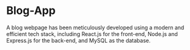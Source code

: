 # Blog-App
A blog webpage has been meticulously developed using a modern and efficient tech stack, including React.js for the front-end, Node.js and Express.js for the back-end, and MySQL as the database.

